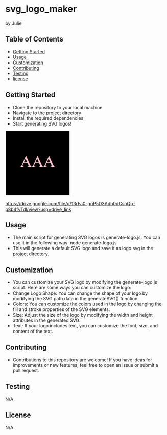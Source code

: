 # svg_logo_maker
by Julie
## Table of Contents
* [Getting Started](#gettingstarted)
* [Usage](#usage)
* [Customization](#customization)
* [Contributing](#contributing)
* [Testing](#testing)
* [license](#license)

## Getting Started
* Clone the repository to your local machine
* Navigate to the project directory
* Install the required dependencies
* Start generating SVG logos!

![](https://github.com/julie0327/svg_logo_maker/blob/main/svg.logo.png)

https://drive.google.com/file/d/13rFa0-gqP5D3Adb0dCsnQp-g8b4fvTdl/view?usp=drive_link
## Usage
* The main script for generating SVG logos is generate-logo.js. You can use it in the following way: node generate-logo.js
* This will generate a default SVG logo and save it as logo.svg in the project directory.
## Customization
* You can customize your SVG logo by modifying the generate-logo.js script. Here are some ways you can customize the logo:
* Change Logo Shape: You can change the shape of your logo by modifying the SVG path data in the generateSVG() function.
* Colors: You can customize the colors used in the logo by changing the fill and stroke properties of the SVG elements.
* Size: Adjust the size of the logo by modifying the width and height attributes in the generated SVG.
* Text: If your logo includes text, you can customize the font, size, and content of the text.
## Contributing
* Contributions to this repository are welcome! If you have ideas for improvements or new features, feel free to open an issue or submit a pull request.
## Testing
N/A
## License
N/A
